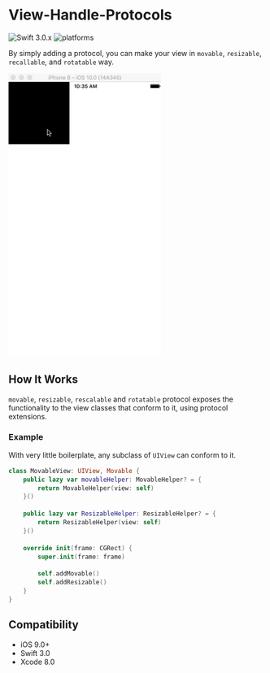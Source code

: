 # View-Handle-Protocols
![Swift 3.0.x](https://img.shields.io/badge/Swift-3.0.x-orange.svg)  ![platforms](https://img.shields.io/badge/platforms-iOS-lightgrey.svg)

By simply adding a protocol, you can make your view in `movable`, `resizable`, `recallable`, and `rotatable` way.

<img src="./example.gif" width="300">

## How It Works
`movable`, `resizable`, `rescalable` and `rotatable` protocol exposes the functionality to the view classes that conform to it, using protocol extensions.

### Example

With very little boilerplate, any subclass of `UIView` can conform to it.

~~~swift
class MovableView: UIView, Movable {
    public lazy var movableHelper: MovableHelper? = {
        return MovableHelper(view: self)
    }()
    
    public lazy var ResizableHelper: ResizableHelper? = {
        return ResizableHelper(view: self)
    }()
    
    override init(frame: CGRect) {
        super.init(frame: frame)
        
        self.addMovable()
        self.addResizable()
    }
}
~~~

## Compatibility

- iOS 9.0+
- Swift 3.0
- Xcode 8.0
